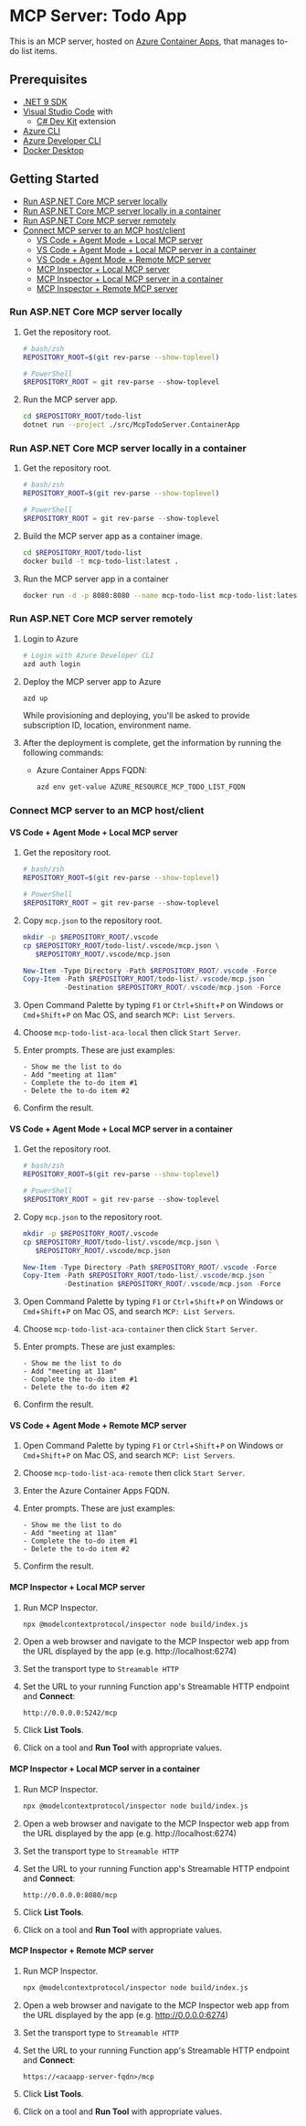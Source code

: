 # MCP Server: Todo App

This is an MCP server, hosted on [Azure Container Apps](https://learn.microsoft.com/azure/container-apps/overview), that manages to-do list items.

## Prerequisites

- [.NET 9 SDK](https://dotnet.microsoft.com/download/dotnet/9.0)
- [Visual Studio Code](https://code.visualstudio.com/) with
  - [C# Dev Kit](https://marketplace.visualstudio.com/items/?itemName=ms-dotnettools.csdevkit) extension
- [Azure CLI](https://learn.microsoft.com/cli/azure/install-azure-cli)
- [Azure Developer CLI](https://learn.microsoft.com/azure/developer/azure-developer-cli/install-azd)
- [Docker Desktop](https://docs.docker.com/get-started/get-docker/)

## Getting Started

- [Run ASP.NET Core MCP server locally](#run-aspnet-core-mcp-server-locally)
- [Run ASP.NET Core MCP server locally in a container](#run-aspnet-core-mcp-server-locally-in-a-container)
- [Run ASP.NET Core MCP server remotely](#run-aspnet-core-mcp-server-remotely)
- [Connect MCP server to an MCP host/client](#connect-mcp-server-to-an-mcp-hostclient)
  - [VS Code + Agent Mode + Local MCP server](#vs-code--agent-mode--local-mcp-server)
  - [VS Code + Agent Mode + Local MCP server in a container](#vs-code--agent-mode--local-mcp-server-in-a-container)
  - [VS Code + Agent Mode + Remote MCP server](#vs-code--agent-mode--remote-mcp-server)
  - [MCP Inspector + Local MCP server](#mcp-inspector--local-mcp-server)
  - [MCP Inspector + Local MCP server in a container](#mcp-inspector--local-mcp-server-in-a-container)
  - [MCP Inspector + Remote MCP server](#mcp-inspector--remote-mcp-server)

### Run ASP.NET Core MCP server locally

1. Get the repository root.

    ```bash
    # bash/zsh
    REPOSITORY_ROOT=$(git rev-parse --show-toplevel)
    ```

    ```powershell
    # PowerShell
    $REPOSITORY_ROOT = git rev-parse --show-toplevel
    ```

1. Run the MCP server app.

    ```bash
    cd $REPOSITORY_ROOT/todo-list
    dotnet run --project ./src/McpTodoServer.ContainerApp
    ```

### Run ASP.NET Core MCP server locally in a container

1. Get the repository root.

    ```bash
    # bash/zsh
    REPOSITORY_ROOT=$(git rev-parse --show-toplevel)
    ```

    ```powershell
    # PowerShell
    $REPOSITORY_ROOT = git rev-parse --show-toplevel
    ```

1. Build the MCP server app as a container image.

    ```bash
    cd $REPOSITORY_ROOT/todo-list
    docker build -t mcp-todo-list:latest .
    ```

1. Run the MCP server app in a container

    ```bash
    docker run -d -p 8080:8080 --name mcp-todo-list mcp-todo-list:latest
    ```

### Run ASP.NET Core MCP server remotely

1. Login to Azure

    ```bash
    # Login with Azure Developer CLI
    azd auth login
    ```

1. Deploy the MCP server app to Azure

    ```bash
    azd up
    ```

   While provisioning and deploying, you'll be asked to provide subscription ID, location, environment name.

1. After the deployment is complete, get the information by running the following commands:

   - Azure Container Apps FQDN:

     ```bash
     azd env get-value AZURE_RESOURCE_MCP_TODO_LIST_FQDN
     ```

### Connect MCP server to an MCP host/client

#### VS Code + Agent Mode + Local MCP server

1. Get the repository root.

    ```bash
    # bash/zsh
    REPOSITORY_ROOT=$(git rev-parse --show-toplevel)
    ```

    ```powershell
    # PowerShell
    $REPOSITORY_ROOT = git rev-parse --show-toplevel
    ```

1. Copy `mcp.json` to the repository root.

    ```bash
    mkdir -p $REPOSITORY_ROOT/.vscode
    cp $REPOSITORY_ROOT/todo-list/.vscode/mcp.json \
       $REPOSITORY_ROOT/.vscode/mcp.json
    ```

    ```powershell
    New-Item -Type Directory -Path $REPOSITORY_ROOT/.vscode -Force
    Copy-Item -Path $REPOSITORY_ROOT/todo-list/.vscode/mcp.json `
              -Destination $REPOSITORY_ROOT/.vscode/mcp.json -Force
    ```

1. Open Command Palette by typing `F1` or `Ctrl`+`Shift`+`P` on Windows or `Cmd`+`Shift`+`P` on Mac OS, and search `MCP: List Servers`.
1. Choose `mcp-todo-list-aca-local` then click `Start Server`.
1. Enter prompts. These are just examples:

    ```text
    - Show me the list to do
    - Add "meeting at 11am"
    - Complete the to-do item #1
    - Delete the to-do item #2
    ```

1. Confirm the result.

#### VS Code + Agent Mode + Local MCP server in a container

1. Get the repository root.

    ```bash
    # bash/zsh
    REPOSITORY_ROOT=$(git rev-parse --show-toplevel)
    ```

    ```powershell
    # PowerShell
    $REPOSITORY_ROOT = git rev-parse --show-toplevel
    ```

1. Copy `mcp.json` to the repository root.

    ```bash
    mkdir -p $REPOSITORY_ROOT/.vscode
    cp $REPOSITORY_ROOT/todo-list/.vscode/mcp.json \
       $REPOSITORY_ROOT/.vscode/mcp.json
    ```

    ```powershell
    New-Item -Type Directory -Path $REPOSITORY_ROOT/.vscode -Force
    Copy-Item -Path $REPOSITORY_ROOT/todo-list/.vscode/mcp.json `
              -Destination $REPOSITORY_ROOT/.vscode/mcp.json -Force
    ```

1. Open Command Palette by typing `F1` or `Ctrl`+`Shift`+`P` on Windows or `Cmd`+`Shift`+`P` on Mac OS, and search `MCP: List Servers`.
1. Choose `mcp-todo-list-aca-container` then click `Start Server`.
1. Enter prompts. These are just examples:

    ```text
    - Show me the list to do
    - Add "meeting at 11am"
    - Complete the to-do item #1
    - Delete the to-do item #2
    ```

1. Confirm the result.

#### VS Code + Agent Mode + Remote MCP server

1. Open Command Palette by typing `F1` or `Ctrl`+`Shift`+`P` on Windows or `Cmd`+`Shift`+`P` on Mac OS, and search `MCP: List Servers`.
1. Choose `mcp-todo-list-aca-remote` then click `Start Server`.
1. Enter the Azure Container Apps FQDN.
1. Enter prompts. These are just examples:

    ```text
    - Show me the list to do
    - Add "meeting at 11am"
    - Complete the to-do item #1
    - Delete the to-do item #2
    ```

1. Confirm the result.

#### MCP Inspector + Local MCP server

1. Run MCP Inspector.

    ```bash
    npx @modelcontextprotocol/inspector node build/index.js
    ```

1. Open a web browser and navigate to the MCP Inspector web app from the URL displayed by the app (e.g. http://localhost:6274)
1. Set the transport type to `Streamable HTTP` 
1. Set the URL to your running Function app's Streamable HTTP endpoint and **Connect**:

    ```text
    http://0.0.0.0:5242/mcp
    ```

1. Click **List Tools**.
1. Click on a tool and **Run Tool** with appropriate values.

#### MCP Inspector + Local MCP server in a container

1. Run MCP Inspector.

    ```bash
    npx @modelcontextprotocol/inspector node build/index.js
    ```

1. Open a web browser and navigate to the MCP Inspector web app from the URL displayed by the app (e.g. http://localhost:6274)
1. Set the transport type to `Streamable HTTP` 
1. Set the URL to your running Function app's Streamable HTTP endpoint and **Connect**:

    ```text
    http://0.0.0.0:8080/mcp
    ```

1. Click **List Tools**.
1. Click on a tool and **Run Tool** with appropriate values.

#### MCP Inspector + Remote MCP server

1. Run MCP Inspector.

    ```bash
    npx @modelcontextprotocol/inspector node build/index.js
    ```

1. Open a web browser and navigate to the MCP Inspector web app from the URL displayed by the app (e.g. http://0.0.0.0:6274)
1. Set the transport type to `Streamable HTTP` 
1. Set the URL to your running Function app's Streamable HTTP endpoint and **Connect**:

    ```text
    https://<acaapp-server-fqdn>/mcp
    ```

1. Click **List Tools**.
1. Click on a tool and **Run Tool** with appropriate values.
